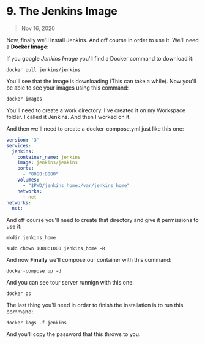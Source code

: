 # 9. The Jenkins Image

> Nov 16, 2020

Now, finally we'll install Jenkins. And off course in order to use it. We'll need a **Docker Image**:

If you google *Jenkins Image* you'll find a Docker command to download it:

```shell
docker pull jenkins/jenkins
```
You'll see that the image is downloading (This can take a while). Now you'll be able to see your images using this command:

```shell
docker images
```
You'll need to create a work directory. I've created it on my Workspace folder. I called it Jenkins. And then I worked on it.

And then we'll need to create a docker-compose.yml just like this one:

```yml
version: '3'
services:
  jenkins:
    container_name: jenkins
    image: jenkins/jenkins
    ports:
      - "8080:8080"
    volumes:
      - "$PWD/jenkins_home:/var/jenkins_home"
    networks:
      - net
networks:
  net:
```
And off course you'll need to create that directory and give it permissions to use it:

```shell
mkdir jenkins_home

sudo chown 1000:1000 jenkins_home -R
```
And now **Finally** we'll compose our container with this command:

```shell
docker-compose up -d
```
And you can see tour server runnign with this one:

```shell
docker ps
```

The last thing you'll need in order to finish the installation is to run this command:

```shell
docker logs -f jenkins
```
And you'll copy the password that this throws to you.